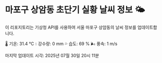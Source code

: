 
# 마포구 상암동 초단기 실황 날씨 정보 🌤️

이 리포지토리는 기상청 API를 사용하여 서울 마포구 상암동의 날씨 정보를 업데이트합니다. 

🌡️ 기온: 31.4 ℃
💧 강수량: 0 mm
💦 습도: 69 %
🌬️ 풍속: 1 m/s

마지막 업데이트 시각: 2025년 07월 30일 20시 11분    

